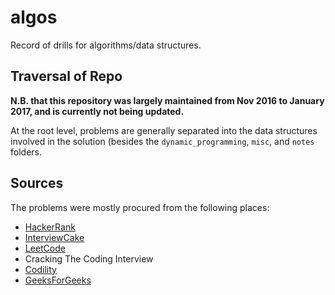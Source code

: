 # algos

Record of drills for algorithms/data structures.

## Traversal of Repo

**N.B. that this repository was largely maintained from Nov 2016 to January 2017, and is currently not being updated.**

At the root level, problems are generally separated into the data structures involved in the solution (besides the `dynamic_programming`, `misc`, and `notes` folders.

## Sources

The problems were mostly procured from the following places:

  * [HackerRank](https://www.hackerrank.com/)
  * [InterviewCake](https://www.interviewcake.com/)
  * [LeetCode](https://leetcode.com/)
  * Cracking The Coding Interview
  * [Codility](https://codility.com/)
  * [GeeksForGeeks](https://geeksforgeeks.org/)
